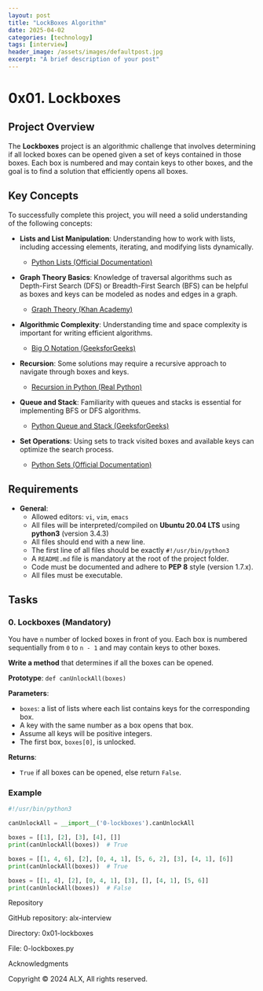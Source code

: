 ```yaml
---
layout: post
title: "LockBoxes Algorithm"
date: 2025-04-02
categories: [technology]
tags: [interview]
header_image: /assets/images/defaultpost.jpg
excerpt: "A brief description of your post"
---
```


# 0x01. Lockboxes

## Project Overview

The **Lockboxes** project is an algorithmic challenge that involves determining if all locked boxes can be opened given a set of keys contained in those boxes. Each box is numbered and may contain keys to other boxes, and the goal is to find a solution that efficiently opens all boxes.

## Key Concepts

To successfully complete this project, you will need a solid understanding of the following concepts:

- **Lists and List Manipulation**: Understanding how to work with lists, including accessing elements, iterating, and modifying lists dynamically.
  - [Python Lists (Official Documentation)](https://docs.python.org/3/tutorial/datastructures.html#more-on-lists)

- **Graph Theory Basics**: Knowledge of traversal algorithms such as Depth-First Search (DFS) or Breadth-First Search (BFS) can be helpful as boxes and keys can be modeled as nodes and edges in a graph.
  - [Graph Theory (Khan Academy)](https://www.khanacademy.org/math/discrete-math/graph-theory)

- **Algorithmic Complexity**: Understanding time and space complexity is important for writing efficient algorithms.
  - [Big O Notation (GeeksforGeeks)](https://www.geeksforgeeks.org/analysis-of-algorithms-big-oh-notation/)

- **Recursion**: Some solutions may require a recursive approach to navigate through boxes and keys.
  - [Recursion in Python (Real Python)](https://realpython.com/python-recursion/)

- **Queue and Stack**: Familiarity with queues and stacks is essential for implementing BFS or DFS algorithms.
  - [Python Queue and Stack (GeeksforGeeks)](https://www.geeksforgeeks.org/queue-in-python/)

- **Set Operations**: Using sets to track visited boxes and available keys can optimize the search process.
  - [Python Sets (Official Documentation)](https://docs.python.org/3/tutorial/datastructures.html#sets)

## Requirements

- **General**:
  - Allowed editors: `vi`, `vim`, `emacs`
  - All files will be interpreted/compiled on **Ubuntu 20.04 LTS** using **python3** (version 3.4.3)
  - All files should end with a new line.
  - The first line of all files should be exactly `#!/usr/bin/python3`
  - A `README.md` file is mandatory at the root of the project folder.
  - Code must be documented and adhere to **PEP 8** style (version 1.7.x).
  - All files must be executable.

## Tasks

### 0. Lockboxes (Mandatory)

You have `n` number of locked boxes in front of you. Each box is numbered sequentially from `0` to `n - 1` and may contain keys to other boxes.

**Write a method** that determines if all the boxes can be opened.

**Prototype**: `def canUnlockAll(boxes)`

**Parameters**:
- `boxes`: a list of lists where each list contains keys for the corresponding box.
- A key with the same number as a box opens that box. 
- Assume all keys will be positive integers.
- The first box, `boxes[0]`, is unlocked.

**Returns**:
- `True` if all boxes can be opened, else return `False`.

### Example

```python
#!/usr/bin/python3

canUnlockAll = __import__('0-lockboxes').canUnlockAll

boxes = [[1], [2], [3], [4], []]
print(canUnlockAll(boxes))  # True

boxes = [[1, 4, 6], [2], [0, 4, 1], [5, 6, 2], [3], [4, 1], [6]]
print(canUnlockAll(boxes))  # True

boxes = [[1, 4], [2], [0, 4, 1], [3], [], [4, 1], [5, 6]]
print(canUnlockAll(boxes))  # False
```

Repository

GitHub repository: alx-interview

Directory: 0x01-lockboxes

File: 0-lockboxes.py


Acknowledgments

Copyright © 2024 ALX, All rights reserved.
